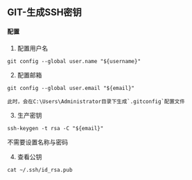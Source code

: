 ## GIT-生成SSH密钥

#### 配置

1. 配置用户名
``` shell
git config --global user.name "${username}"
```

2. 配置邮箱
``` shell
git config --global user.email "${email}"
```

```tips
此时，会在C:\Users\Administrator目录下生成`.gitconfig`配置文件
```

3. 生产密钥
``` shell
ssh-keygen -t rsa -C "${email}"
```
不需要设置名称与密码

4. 查看公钥
``` shell
cat ~/.ssh/id_rsa.pub
```
